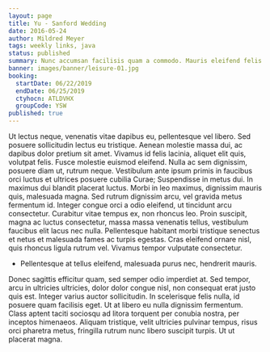 ```yaml
---
layout: page
title: Yu - Sanford Wedding
date: 2016-05-24
author: Mildred Meyer
tags: weekly links, java
status: published
summary: Nunc accumsan facilisis quam a commodo. Mauris eleifend felis.
banner: images/banner/leisure-01.jpg
booking:
  startDate: 06/22/2019
  endDate: 06/25/2019
  ctyhocn: ATLDVHX
  groupCode: YSW
published: true
---
```

Ut lectus neque, venenatis vitae dapibus eu, pellentesque vel libero. Sed posuere sollicitudin lectus eu tristique. Aenean molestie massa dui, ac dapibus dolor pretium sit amet. Vivamus id felis lacinia, aliquet elit quis, volutpat felis. Fusce molestie euismod eleifend. Nulla ac sem dignissim, posuere diam ut, rutrum neque. Vestibulum ante ipsum primis in faucibus orci luctus et ultrices posuere cubilia Curae;
Suspendisse in metus dui. In maximus dui blandit placerat luctus. Morbi in leo maximus, dignissim mauris quis, malesuada magna. Sed rutrum dignissim arcu, vel gravida metus fermentum id. Integer congue orci a odio eleifend, ut tincidunt arcu consectetur. Curabitur vitae tempus ex, non rhoncus leo. Proin suscipit, magna ac luctus consectetur, massa massa venenatis tellus, vestibulum faucibus elit lacus nec nulla. Pellentesque habitant morbi tristique senectus et netus et malesuada fames ac turpis egestas. Cras eleifend ornare nisl, quis rhoncus ligula rutrum vel. Vivamus tempor vulputate consectetur.

* Pellentesque at tellus eleifend, malesuada purus nec, hendrerit mauris.

Donec sagittis efficitur quam, sed semper odio imperdiet at. Sed tempor, arcu in ultricies ultricies, dolor dolor congue nisl, non consequat erat justo quis est. Integer varius auctor sollicitudin. In scelerisque felis nulla, id posuere quam facilisis eget. Ut at libero eu nulla dignissim fermentum. Class aptent taciti sociosqu ad litora torquent per conubia nostra, per inceptos himenaeos. Aliquam tristique, velit ultricies pulvinar tempus, risus orci pharetra metus, fringilla rutrum nunc libero suscipit turpis. Ut ut placerat magna.
